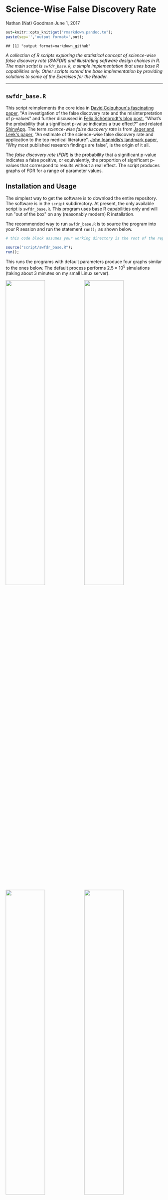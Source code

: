 Science-Wise False Discovery Rate
================
Nathan (Nat) Goodman
June 1, 2017

``` r
out=knitr::opts_knit$get("rmarkdown.pandoc.to");
paste(sep='','output format=',out);
```

    ## [1] "output format=markdown_github"

*A collection of R scripts exploring the statistical concept of science-wise false discovery rate (SWFDR) and illustrating software design choices in R. The main script is `swfdr_base.R`, a simple implementation that uses base R capabilities only. Other scripts extend the base implementation by providing solutions to some of the Exercises for the Reader.*

------------------------------------------------------------------------

`swfdr_base.R`
--------------

This script reimplements the core idea in [David Colquhoun's fascinating paper](http://rsos.royalsocietypublishing.org/content/1/3/140216), "An investigation of the false discovery rate and the misinterpretation of p-values" and further discussed in [Felix Schönbrodt's blog post](http://www.nicebread.de/whats-the-probability-that-a-significant-p-value-indicates-a-true-effect/), "What’s the probability that a significant p-value indicates a true effect?" and related [ShinyApp](http://shinyapps.org/apps/PPV/). The term *science-wise false discovery rate* is from [Jager and Leek's paper](http://doi.org/10.1093/biostatistics/kxt007), "An estimate of the science-wise false discovery rate and application to the top medical literature". [John Ioannidis’s landmark paper](http://dx.plos.org/10.1371/journal.pmed.0020124), “Why most published research findings are false”, is the origin of it all.

The *false discovery rate* (*FDR*) is the probability that a significant p-value indicates a false positive, or equivalently, the proportion of significant p-values that correspond to results without a real effect. The script produces graphs of FDR for a range of parameter values.

Installation and Usage
----------------------

The simplest way to get the software is to download the entire repository. The software is in the `script` subdirectory. At present, the only available script is `swfdr_base.R`. This program uses base R capabilities only and will run "out of the box" on any (reasonably modern) R installation.

The recommended way to run `swfdr_base.R` is to source the program into your R session and run the statement `run();` as shown below.

``` r
# this code block assumes your working directory is the root of the repository

source("script/swfdr_base.R");
run();
```

This runs the programs with default parameters produce four graphs similar to the ones below. The default process performs 2.5 × 10<sup>5</sup> simulations (taking about 3 minutes on my small Linux server).

<img src="../figure/swfdr_base/plot_byprop.png" width="50%" /><img src="../figure/swfdr_base/plot_byd.png" width="50%" /><img src="../figure/swfdr_base/plot_vsprop.png" width="50%" /><img src="../figure/swfdr_base/plot_vsd.png" width="50%" />

The notation is

-   solid lines show theoretical results; dashed lines are empirical results from the simulation
-   *fdr*. false discovery rate
-   *pval*. p-value cutoff for significance
-   *prop.true*. proportion of simulated cases that have a real effect
-   *d*. standardized effect size, aka *Cohen's d*

See Also
--------

These links edited by hand to explore how GitHub Pages handles relative links.

-   [Science: Science-Wise False Discovery Rate](doc/science.html) explains the scientific concepts underlying the software
-   [Software: Science-Wise False Discovery Rate](http://hddrugworks.org/ngoodman/NewPro/SWFDR/doc/software.html) discusses the software design and design choices
-   [Exercises: Science-Wise False Discovery Rate](http://hddrugworks.org/ngoodman/NewPro/SWFDR/doc/exercises.html) provides exercises for the reader to improve the program
-   There is also R-style [function-level documentation](TBD) and a [CHANGES file](http://hddrugworks.org/ngoodman/NewPro/SWFDR/CHANGES.html) that lists major differences between releases

HACK to test whether GitHub Pages will copy and display MDs. 

- [README.md](README.md)
- [doc/README.md](doc/README.md) copy of README
- [doc/foo.md](doc/foo.md) copy of README

HACK to test whether GitHub Pages will copy and display HTMLs. Also what happens when MD and HTML both present.

- [doc/foo.html](doc/foo.html) **edited** copy of README
- [doc/exercises.html](doc/exercises.html) empty file. title only

HACK to test whether GitHub Pages will copy and display PDFs. 

- [Science: Science-Wise False Discovery Rate (pdf)](doc/science.pdf)
- [Software: Science-Wise False Discovery Rate (pdf)](doc/software.pdf)

What happens to math?

- $x=y+z$
- $alpha=0.05$

The documentation is also in the `doc/` subdirectory.

Author
------

Nathan (Nat) Goodman, (natg at shore.net)

Bugs and Caveats
----------------

Please report any bugs, other problems, and feature requests using the [GitHub Issue Tracker](https://github.com/natgoodman/FDR/issues). I will be notified, and you'll be apprised of progress.

`swfdr_base.R` is pretty basic. See the [User Guide](http://hddrugworks.org/ngoodman/NewPro/SWFDR/doc/guide.html) and [Exercises](http://hddrugworks.org/ngoodman/NewPro/SWFDR/doc/exercises.html) for a list of known limitations, and other scripts in the `script/` subdirectory for solutions to some of these problems.

Copyright & License
-------------------

Copyright (c) 2017 Nathan Goodman

The software is **open source and free**, released under the [MIT License](https://opensource.org/licenses/MIT).

